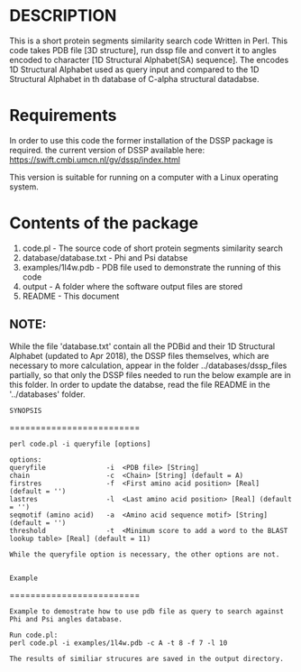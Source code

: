 

DESCRIPTION
=========================
This is a short protein segments similarity search code Written in Perl. 
This code takes PDB file [3D structure], run dssp file and convert it to angles encoded to character [1D Structural Alphabet(SA) sequence].
The encodes 1D Structural Alphabet used as query input and compared to the 1D Structural Alphabet in th database of C-alpha structural datadabse. 


Requirements
=========================
In order to use this code the former installation of the DSSP package is required. 
the current version of DSSP available here: https://swift.cmbi.umcn.nl/gv/dssp/index.html

This version is suitable for running on a computer with a Linux operating system.


 Contents of the package
=========================

  1.  code.pl					    -  The source code of short protein segments similarity search
  2.  database/database.txt			-  Phi and Psi databse
  3.  examples/1l4w.pdb				-  PDB file used to demonstrate the running of this code
  4.  output						-  A folder where the software output files are stored
  5.  README						-  This document
 

  NOTE:
  -----
  While the file 'database.txt' contain all the PDBid and their 1D Structural Alphabet (updated to Apr 2018), 
  the DSSP files themselves, which are necessary to more calculation, appear in the folder ../databases/dssp_files partially,
  so that only the DSSP files needed to run the below example are in this folder.
  In order to update the databse, read the file README in the '../databases' folder.
 

	SYNOPSIS
=========================

	perl code.pl -i queryfile [options]

	options:
	queryfile 				-i	<PDB file> [String] 
	chain					-c	<Chain> [String] (default = A)
	firstres				-f	<First amino acid position> [Real] (default = '')
	lastres					-l	<Last amino acid position> [Real] (default = '')
	seqmotif (amino acid)	-a	<Amino acid sequence motif> [String] (default = '')
	threshold				-t	<Minimum score to add a word to the BLAST lookup table> [Real] (default = 11)
	
	While the queryfile option is necessary, the other options are not.

         
	Example
=========================
	
	Example to demostrate how to use pdb file as query to search against Phi and Psi angles database.
	
	Run code.pl:
	perl code.pl -i examples/1l4w.pdb -c A -t 8 -f 7 -l 10

    The results of similiar strucures are saved in the output directory.
